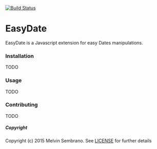 [![Build Status](https://travis-ci.org/melvinsembrano/easy-date.svg?branch=master)](https://travis-ci.org/melvinsembrano/easy-date)
# EasyDate
EasyDate is a Javascript extension for easy Dates manipulations.

### Installation
TODO

### Usage
TODO

### Contributing
TODO

##### Copyright
Copyright (c) 2015 Melvin Sembrano. See [LICENSE](LICENSE) for further details
